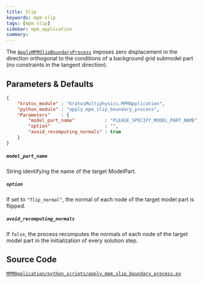 ```yaml
---
title: Slip
keywords: mpm slip
tags: [mpm slip]
sidebar: mpm_application
summary: 
---
```


The [`ApplyMPMSlipBoundaryProcess`](https://github.com/KratosMultiphysics/Kratos/blob/master/applications/MPMApplication/python_scripts/apply_mpm_slip_boundary_process.py) imposes zero displacement in the direction orthogonal to the conditions of a background grid submodel part (no constraints in the tangent direction).

## Parameters & Defaults

```json
{
    "kratos_module" : "KratosMultiphysics.MPMApplication",
    "python_module" : "apply_mpm_slip_boundary_process",
    "Parameters"    : {
        "model_part_name"           : "PLEASE_SPECIFY_MODEL_PART_NAME",
        "option"                    : "",
        "avoid_recomputing_normals" : true
    }
}
```

##### `model_part_name`
String identifying the name of the target ModelPart.

##### `option`
If set to `"flip_normal"`, the normal of each node of the target model part is flipped.

##### `avoid_recomputing_normals`
If `false`, the process recomputes the normals of each node of the target model part in the initialization of every solution step.

## Source Code

[<i class="fa fa-github"></i> `MPMApplication/python_scripts/apply_mpm_slip_boundary_process.py`](https://github.com/KratosMultiphysics/Kratos/blob/master/applications/MPMApplication/python_scripts/apply_mpm_slip_boundary_process.py)
